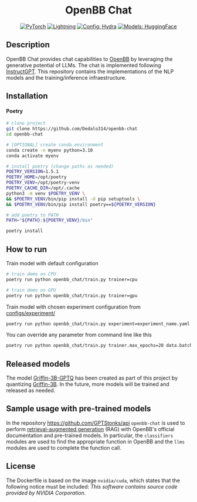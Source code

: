 <div align="center">

# OpenBB Chat

<a href="https://pytorch.org/get-started/locally/"><img alt="PyTorch" src="https://img.shields.io/badge/PyTorch-ee4c2c?logo=pytorch&logoColor=white"></a>
<a href="https://pytorchlightning.ai/"><img alt="Lightning" src="https://img.shields.io/badge/-Lightning-792ee5?logo=pytorchlightning&logoColor=white"></a>
<a href="https://hydra.cc/"><img alt="Config: Hydra" src="https://img.shields.io/badge/Config-Hydra-89b8cd"></a>
<a href="https://huggingface.co/"><img alt="Models: HuggingFace" src="https://img.shields.io/badge/Models-HuggingFace-ffd21e"></a>

</div>

## Description

OpenBB Chat provides chat capabilities to [OpenBB](https://github.com/OpenBB-finance/OpenBBTerminal) by leveraging the generative potential of LLMs. The chat is implemented following [InstructGPT](https://openai.com/research/instruction-following). This repository contains the implementations of the NLP models and the training/inference infraestructure.

## Installation

#### Poetry

```bash
# clone project
git clone https://github.com/Dedalo314/openbb-chat
cd openbb-chat

# [OPTIONAL] create conda environment
conda create -n myenv python=3.10
conda activate myenv

# install poetry (change paths as needed)
POETRY_VERSION=1.5.1
POETRY_HOME=/opt/poetry
POETRY_VENV=/opt/poetry-venv
POETRY_CACHE_DIR=/opt/.cache
python3 -m venv $POETRY_VENV \
&& $POETRY_VENV/bin/pip install -U pip setuptools \
&& $POETRY_VENV/bin/pip install poetry==${POETRY_VERSION}

# add poetry to PATH
PATH="${PATH}:${POETRY_VENV}/bin"

poetry install
```

## How to run

Train model with default configuration

```bash
# train demo on CPU
poetry run python openbb_chat/train.py trainer=cpu

# train demo on GPU
poetry run python openbb_chat/train.py trainer=gpu
```

Train model with chosen experiment configuration from [configs/experiment/](configs/experiment/)

```bash
poetry run python openbb_chat/train.py experiment=experiment_name.yaml
```

You can override any parameter from command line like this

```bash
poetry run python openbb_chat/train.py trainer.max_epochs=20 data.batch_size=64
```

## Released models

The model [Griffin-3B-GPTQ](https://huggingface.co/daedalus314/Griffin-3B-GPTQ) has been created as part of this project by quantizing [Griffin-3B](https://huggingface.co/acrastt/Griffin-3B). In the future, more models will be trained and released as needed.

## Sample usage with pre-trained models

In the repository https://github.com/GPTStonks/api `openbb-chat` is used to perform [retrieval-augmented generation](https://arxiv.org/abs/2005.11401) (RAG) with OpenBB's official documentation and pre-trained models. In particular, the `classifiers` modules are used to find the appropriate function in OpenBB and the `llms` modules are used to complete the function call.

## License

The Dockerfile is based on the image `nvidia/cuda`, which states that the following notice must be included: *This software contains source code provided by NVIDIA Corporation.*
